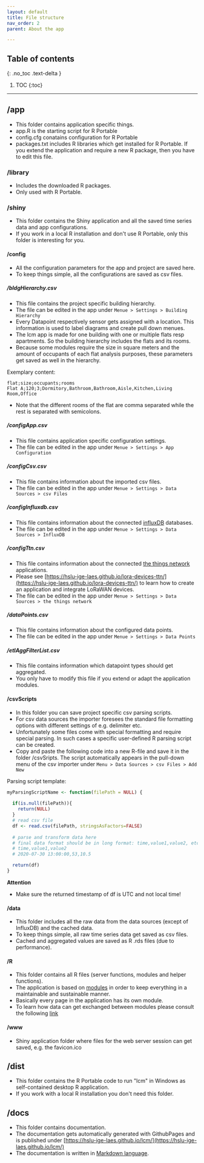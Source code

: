 ```yaml
---
layout: default
title: File structure
nav_order: 2
parent: About the app

---
```

## Table of contents
{: .no_toc .text-delta }

1. TOC
{:toc}

---
## /app
- This folder contains application specific things.
- app.R is the starting script for R Portable
- config.cfg conatains configuration for R Portable
- packages.txt includes R libraries which get installed for R Portable. If you extend the application and require a new R package, then you have to edit this file. 

### /library
- Includes the downloaded R packages.
- Only used with R Portable.

### /shiny
- This folder contains the Shiny application and all the saved time series data and app configurations.
- If you work in a local R installation and don't use R Portable, only this folder is interesting for you.

#### /config
- All the configuration parameters for the app and project are saved here.
- To keep things simple, all the configurations are saved as csv files.

##### /bldgHierarchy.csv
- This file contains the project specific building hierarchy.
- The file can be edited in the app under `Menue > Settings > Building Hierarchy`
- Every Datapoint respectively sensor gets assigned with a location. This information is used to label diagrams and create pull down menues.
- The lcm app is made for one building with one or multiple flats resp apartments. So the building hierarchy includes the flats and its rooms.
- Because some modules require the size in square meters and the amount of occupants of each flat analysis purposes, these parameters get saved as well in the hierarchy.

Exemplary content:
```csv
flat;size;occupants;rooms
Flat A;120;3;Dormitory,Bathroom,Bathroom,Aisle,Kitchen,Living Room,Office
```

- Note that the different rooms of the flat are comma separated while the rest is separated with semicolons.

##### /configApp.csv
- This file contains application specific configuration settings.
- The file can be edited in the app under `Menue > Settings > App Configuration`

##### /configCsv.csv
- This file contains information about the imported csv files.
- The file can be edited in the app under `Menue > Settings > Data Sources > csv Files`

##### /configInfluxdb.csv
- This file contains information about the connected [influxDB](https://www.influxdata.com/products/influxdb-overview/) databases.
- The file can be edited in the app under `Menue > Settings > Data Sources > InfluxDB`

##### /configTtn.csv
- This file contains information about the connected [the things network](https://www.influxdata.com/products/influxdb-overview/) applications.
- Please see [https://hslu-ige-laes.github.io/lora-devices-ttn/](https://hslu-ige-laes.github.io/lora-devices-ttn/) to learn how to create an application and integrate LoRaWAN devices.
- The file can be edited in the app under `Menue > Settings > Data Sources > the things network`

##### /dataPoints.csv
- This file contains information about the configured data points.
- The file can be edited in the app under `Menue > Settings > Data Points`

##### /etlAggFilterList.csv
- This file contains information which datapoint types should get aggregated.
- You only have to modify this file if you extend or adapt the application modules.

#### /csvScripts
- In this folder you can save project specific csv parsing scripts.
- For csv data sources the importer foresees the standard file formatting options with different settings of e.g. delimiter etc.
- Unfortunately some files come with special formatting and require special parsing. In such cases a specific user-defined R parsing script can be created.
- Copy and paste the following code into a new R-file and save it in the folder /csvSripts. The script automatically appears in the pull-down menu of the csv importer under `Menu > Data Sources > csv Files > Add New` 

Parsing script template:
```R
myParsingScriptName <- function(filePath = NULL) {
  
  if(is.null(filePath)){
    return(NULL)
  }
  # read csv file
  df <- read.csv(filePath, stringsAsFactors=FALSE)
  
  # parse and transform data here
  # final data format should be in long format: time,value1,value2, etc.
  # time,value1,value2
  # 2020-07-30 13:00:00,53,10.5

  return(df)
}
```
**Attention**
- Make sure the returned timestamp of df is UTC and not local time!

#### /data
- This folder includes all the raw data from the data sources (except of InfluxDB) and the cached data.
- To keep things simple, all raw time series data get saved as csv files.
- Cached and aggregated values are saved as R .rds files (due to performance).

#### /R
- This folder contains all R files (server functions, modules and helper functions).
- The application is based on <a href="https://mastering-shiny.org/scaling-modules.html" target="_blank">modules</a> in order to keep everything in a maintainable and sustainable manner.
- Basically every page in the application has its own module.
- To learn how data can get exchanged between modules please consult the following [link](https://engineering-shiny.org/structure.html#communication-between-modules)

#### /www
- Shiny application folder where files for the web server session can get saved, e.g. the favicon.ico

## /dist
- This folder contains the R Portable code to run "lcm" in Windows as self-contained desktop R application.
- If you work with a local R installation you don't need this folder.

## /docs
- This folder contains documentation.
- The documentation gets automatically generated with GithubPages and is published under [https://hslu-ige-laes.github.io/lcm/](https://hslu-ige-laes.github.io/lcm/)
- The documentation is written in [Markdown language](https://en.wikipedia.org/wiki/Markdown).
